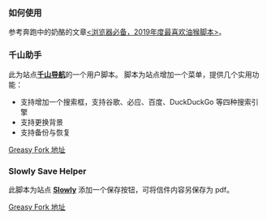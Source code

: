 ### 如何使用
参考奔跑中的奶酪的文章[<浏览器必备，2019年度最喜欢油猴脚本>](https://www.runningcheese.com/userscripts)。

### 千山助手
此为站点[**千山导航**](http://qianshan.co)的一个用户脚本。
脚本为站点增加一个菜单，提供几个实用功能：
- 支持增加一个搜索框，支持谷歌、必应、百度、DuckDuckGo 等四种搜索引擎
- 支持更换背景
- 支持备份与恢复

[Greasy Fork 地址](https://greasyfork.org/zh-CN/scripts/369250-%E5%8D%83%E5%B1%B1%E5%8A%A9%E6%89%8B)

### Slowly Save Helper
此脚本为站点 [**Slowly**](https://web.getslowly.com) 添加一个保存按钮，可将信件内容另保存为 pdf。

[Greasy Fork 地址](https://greasyfork.org/en/scripts/395838-slowly-save-helper)